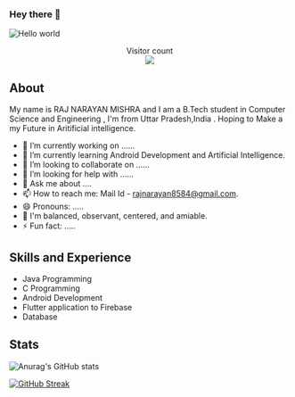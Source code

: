 ### Hey there :wave:

<img src="https://raw.githubusercontent.com/sagar-viradiya/sagar-viradiya/master/resources/banner.png" alt="Hello world">

<p align="center"> 
  Visitor count<br>
  <img src="https://profile-counter.glitch.me/sagar-viradiya/count.svg" />
</p>

## About 

My name is RAJ NARAYAN MISHRA and I am a B.Tech student in Computer Science and Engineering , I'm from Uttar Pradesh,India .
Hoping to Make a my Future in Aritificial intelligence.


- 🔭 I’m currently working on ......
- 🌱 I’m currently learning Android Development and Artificial Intelligence. 
- 👯 I’m looking to collaborate on ......
- 🤔 I’m looking for help with ......
- 💬 Ask me about ....
- 📫 How to reach me: Mail Id - rajnarayan8584@gmail.com.
- 😄 Pronouns: .....
- 🙂 I'm balanced, observant, centered, and amiable.
- ⚡ Fun fact: .....


## Skills and Experience
*  Java Programming 
*  C Programming 
*  Android Development
*  Flutter application to Firebase
*  Database 


## Stats

![Anurag's GitHub stats](https://github-readme-stats.vercel.app/api?username=raj-ravan&show_icons=true&theme=radical)

[![GitHub Streak](https://streak-stats.demolab.com/?user=raj-ravan)](https://git.io/streak-stats)
